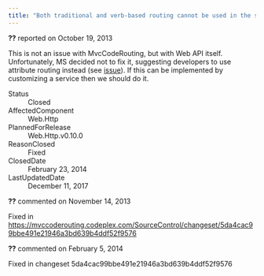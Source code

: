 ```yaml
---
title: "Both traditional and verb-based routing cannot be used in the same ApiController #1152"
---
```

<div class="issue-report"><div class="issue-header"><b>??</b> reported on <time datetime="2013-10-19T21:37:49.287-07:00" title="2013-10-19T21:37:49.287-07:00">October 19, 2013</time></div><div class="issue-message" markdown="1">

This is not an issue with MvcCodeRouting, but with Web API itself. Unfortunately, MS decided not to fix it, suggesting developers to use attribute routing instead (see [issue](https://aspnetwebstack.codeplex.com/workitem/184)). If this can be implemented by customizing a service then we should do it.

</div><div class="issue-footer"><dl><dt>Status</dt><dd>Closed</dd><dt>AffectedComponent</dt><dd>Web.Http</dd><dt>PlannedForRelease</dt><dd>Web.Http.v0.10.0</dd><dt>ReasonClosed</dt><dd>Fixed</dd><dt>ClosedDate</dt><dd><time datetime="2014-02-23T19:26:56.157-08:00" title="2014-02-23T19:26:56.157-08:00">February 23, 2014</time></dd><dt>LastUpdatedDate</dt><dd><time datetime="2017-12-11T02:15:56.247-08:00" title="2017-12-11T02:15:56.247-08:00">December 11, 2017</time></dd></dl></div></div><div id="comment-123099" class="issue-comment"><div class="issue-header"><b>??</b> commented on <time datetime="2013-11-14T19:47:03.09-08:00" title="2013-11-14T19:47:03.09-08:00">November 14, 2013</time></div><div class="issue-message" markdown="1">

Fixed in https://mvccoderouting.codeplex.com/SourceControl/changeset/5da4cac99bbe491e21946a3bd639b4ddf52f9576

</div></div><div id="comment-132722" class="issue-comment"><div class="issue-header"><b>??</b> commented on <time datetime="2014-02-05T11:42:29.323-08:00" title="2014-02-05T11:42:29.323-08:00">February 5, 2014</time></div><div class="issue-message" markdown="1">

Fixed in changeset 5da4cac99bbe491e21946a3bd639b4ddf52f9576

</div></div>
